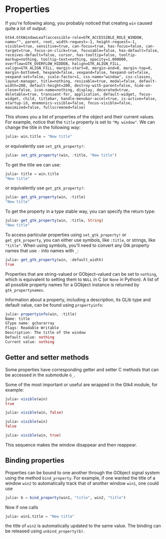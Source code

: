 # Properties

If you're following along, you probably noticed that creating `win` caused quite a lot of output:
```
Gtk4.GtkWindowLeaf(accessible-role=GTK_ACCESSIBLE_ROLE_WINDOW, name="", parent, root, width-request=-1, height-request=-1, visible=true, sensitive=true, can-focus=true, has-focus=false, can-target=true, focus-on-click=true, focusable=false, has-default=false, receives-default=false, cursor, has-tooltip=false, tooltip-markup=nothing, tooltip-text=nothing, opacity=1.000000, overflow=GTK_OVERFLOW_HIDDEN, halign=GTK_ALIGN_FILL, valign=GTK_ALIGN_FILL, margin-start=0, margin-end=0, margin-top=0, margin-bottom=0, hexpand=false, vexpand=false, hexpand-set=false, vexpand-set=false, scale-factor=1, css-name="window", css-classes, layout-manager, title=nothing, resizable=true, modal=false, default-width=200, default-height=200, destroy-with-parent=false, hide-on-close=false, icon-name=nothing, display, decorated=true, deletable=true, transient-for, application, default-widget, focus-widget, child, titlebar, handle-menubar-accel=true, is-active=false, startup-id, mnemonics-visible=false, focus-visible=false, maximized=false, fullscreened=false)
```
This shows you a list of properties of the object and their current values. For example, notice that the `title` property is set to `"My window"`. We can change the title in the following way:
```julia
julia> win.title = "New title"
```
or equivalently use `set_gtk_property!`:
```julia
julia> set_gtk_property!(win, :title, "New title")
```

To get the title we can use:
```julia
julia> title = win.title
"New title"
```
or equivalently use `get_gtk_property!`:
```julia
julia> get_gtk_property(win, :title)
"New title"
```
To get the property in a type stable way, you can specify the return type:
```julia
julia> get_gtk_property(win, :title, String)
"New title"
```

To access particular properties using `set_gtk_property!` or `get_gtk_property`, you can either use symbols, like `:title`, or strings, like `"title"`.
When using symbols, you'll need to convert any Gtk property names that use `-` into names with `_`:

```julia
julia> get_gtk_property(win, :default_width)
true
```

Properties that are string-valued or GObject-valued can be set to `nothing`,
which is equivalent to setting them to `NULL` in C (or `None` in Python). A list
of all possible property names for a GObject instance is returned by
`gtk_propertynames`.

Information about a property, including a description, its GLib type and default
value, can be found using `propertyinfo`:
```julia
julia> propertyinfo(win, :title)
Name: title
GType name: gchararray
Flags: Readable Writable
Description: The title of the window
Default value: nothing
Current value: nothing
```

## Getter and setter methods

Some properties have corresponding getter and setter C methods that can be accessed in the submodule `G_`.

Some of the most important or useful are wrapped in the Gtk4 module, for example:
```julia
julia> visible(win)
true

julia> visible(win, false)

julia> visible(win)
false

julia> visible(win, true)
```
This sequence makes the window disappear and then reappear.

## Binding properties

Properties can be bound to one another through the GObject signal system using the method
`bind_property`. For example, if one wanted the title of a window `win2` to automatically track
that of another window `win1`, one could use
```julia
julia> b = bind_property(win1, "title", win2, "title")
```
Now if one calls
```julia
julia> win1.title = "New title"
```
the title of `win2` is automatically updated to the same value. The binding can
be released using `unbind_property(b)`.
